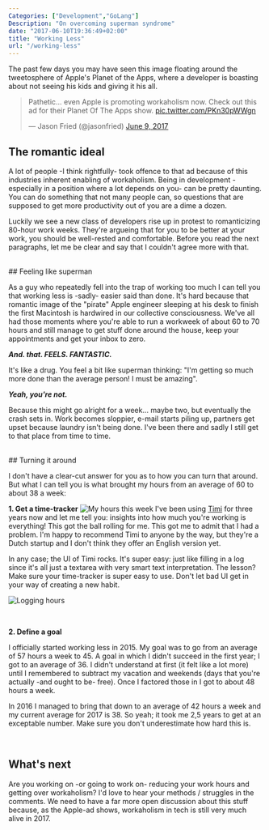 ```yaml
---
Categories: ["Development","GoLang"]
Description: "On overcoming superman syndrome"
date: "2017-06-10T19:36:49+02:00"
title: "Working Less"
url: "/working-less"
---
```



The past few days you may have seen this image floating around the tweetosphere of Apple's Planet of the Apps, where a developer is boasting about not seeing his kids and giving it his all. 

<blockquote class="twitter-tweet" data-lang="en"><p lang="en" dir="ltr">Pathetic… even Apple is promoting workaholism now. Check out this ad for their Planet Of The Apps show. <a href="https://t.co/PKn30pWWgn">pic.twitter.com/PKn30pWWgn</a></p>&mdash; Jason Fried (@jasonfried) <a href="https://twitter.com/jasonfried/status/873174201129205761">June 9, 2017</a></blockquote>
<script async src="//platform.twitter.com/widgets.js" charset="utf-8"></script>


## The romantic ideal

A lot of people -I think rightfully- took offence to that ad because of this industries inherent enabling of workaholism. Being in development -especially in a position where a lot depends on you- can be pretty daunting. You can do something that not many people can, so questions that are supposed to get more productivity out of you are a dime a dozen. 


Luckily we see a new class of developers rise up in protest to romanticizing 80-hour work weeks. They're argueing that for you to be better at your work, you should be well-rested and comfortable. Before you read the next paragraphs, let me be clear and say that I couldn't agree more with that. 

<br/>
## Feeling like superman

As a guy who repeatedly fell into the trap of working too much I can tell you that working less is -sadly- easier said than done. It's hard because that romantic image of the "pirate" Apple engineer sleeping at his desk to finish the first Macintosh is hardwired in our collective consciousness. We've all had those moments where you're able to run a workweek of about 60 to 70 hours and still manage to get stuff done around the house, keep your appointments and get your inbox to zero. 

*__And. that. FEELS. FANTASTIC.__*

It's like a drug. You feel a bit like superman thinking: "I'm getting so much more done than the average person! I must be amazing". 

*__Yeah, you're not.__*

Because this might go alright for a week... maybe two, but eventually the crash sets in. Work becomes sloppier, e-mail starts piling up, partners get upset because laundry isn't being done. I've been there and sadly I still get to that place from time to time.

<br/>
## Turning it around

I don't have a clear-cut answer for you as to how you can turn that around. But what I can tell you is what brought my hours from an average of 60 to about 38 a week:
<br/>

**1\. Get a time-tracker**
![My hours this week](/images/timi1.png)
I've been using [Timi](https://timiapp.com) for three years now and let me tell you: insights into how much you're working is everything! This got the ball rolling for me. This got me to admit that I had a problem. I'm happy to recommend Timi to anyone by the way, but they're a Dutch startup and I don't think they offer an English version yet. 

In any case; the UI of Timi rocks. It's super easy: just like filling in a log since it's all just a textarea with very smart text interpretation. The lesson? Make sure your time-tracker is super easy to use. Don't let bad UI get in your way of creating a new habit.

![Logging hours](/images/timi2.png)

<br/>

**2\. Define a goal**

I officially started working less in 2015. My goal was to go from an average of 57 hours a week to 45. A goal in which I didn't succeed in the first year; I got to an average of 36. I didn't understand at first (it felt like a lot more) until I remembered to subtract my vacation and weekends (days that you're actually -and ought to be- free). Once I factored those in I got to about 48 hours a week.

In 2016 I managed to bring that down to an average of 42 hours a week and my current average for 2017 is 38. So yeah; it took me 2,5 years to get at an exceptable number. Make sure you don't underestimate how hard this is.

<br/>

## What's next

Are you working on -or going to work on- reducing your work hours and getting over workaholism? I'd love to hear your methods / struggles in the comments. We need to have a far more open discussion about this stuff because, as the Apple-ad shows, workaholism in tech is still very much alive in 2017.